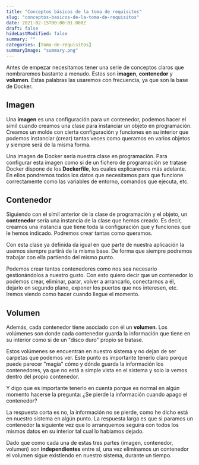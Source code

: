 ```yaml
---
title: "Conceptos básicos de la toma de requisitos"
slug: "conceptos-basicos-de-la-toma-de-requisitos"
date: 2021-02-15T00:00:01.000Z
draft: false
hideLastModified: false
summary: ""
categories: [Toma-de-requisitos]
summaryImage: "summary.png"
---
```


Antes de empezar necesitamos tener una serie de conceptos claros que nombraremos bastante a menudo. Estos son **imagen**, **contenedor** y **volumen**. Estas palabras las usaremos con frecuencia, ya que son la base de Docker.

## Imagen

Una **imagen** es una configuración para un contenedor, podemos hacer el símil cuando creamos una clase para instanciar un objeto en programación. Creamos un molde con cierta configuración y funciones en su interior que podemos instanciar (crear) tantas veces como queramos en varios objetos y siempre será de la misma forma.

Una imagen de Docker sería nuestra clase en programación. Para configurar esta imagen como si de un fichero de programación se tratase Docker dispone de los **Dockerfile**, los cuales explicaremos más adelante. En ellos pondremos todos los datos que necesitamos para que funcione correctamente como las variables de entorno, comandos que ejecuta, etc.

## Contenedor

Siguiendo con el símil anterior de la clase de programación y el objeto, un **contenedor** sería una instancia de la clase que hemos creado. Es decir, creamos una instancia que tiene toda la configuración que y funciones que le hemos indicado. Podremos crear tantas como queramos.

Con esta clase ya definida da igual en que parte de nuestra aplicación la usemos siempre partirá de la misma base. De forma que siempre podremos trabajar con ella partiendo del mismo punto.

Podemos crear tantos contenedores como nos sea necesario gestionándolos a nuestro gusto. Con esto quiero decir que un contenedor lo podemos crear, eliminar, parar, volver a arrancarlo, conectarnos a él, dejarlo en segundo plano, exponer los puertos que nos interesen, etc. Iremos viendo como hacer cuando llegue el momento.

## Volumen

Además, cada contenedor tiene asociado con él un **volumen**. Los volúmenes son donde cada contenedor guarda la información que tiene en su interior como si de un "disco duro" propio se tratase.

Estos volúmenes se encuentran en nuestro sistema y no dejan de ser carpetas que podemos ver. Este punto es importante tenerlo claro porque puede parecer "magia" cómo y dónde guarda la información los contenedores, ya que no está a simple vista en el sistema y solo la vemos dentro del propio contenedor.

Y digo que es importante tenerlo en cuenta porque es normal en algún momento hacerse la pregunta: ¿Se pierde la información cuando apago el contenedor?

La respuesta corta es no, la información no se pierde, como he dicho está en nuestro sistema en algún punto. La respuesta larga es que si paramos un contenedor la siguiente vez que lo arranquemos seguirá con todos los mismos datos en su interior tal cual lo habíamos dejado.

Dado que como cada una de estas tres partes (imagen, contenedor, volumen) son **independientes** entre sí, una vez eliminamos un contenedor el volumen sigue existiendo en nuestro sistema, durante un tiempo.
